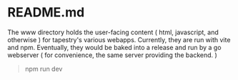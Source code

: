 # README.md

The www directory holds the user-facing content ( html, javascript, and otherwise ) for tapestry's various webapps.
Currently, they are run with vite and npm. Eventually, they would be baked into a release and run by a go webserver
( for convenience, the same server providing the backend. )

> npm run dev